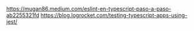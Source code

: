 https://mugan86.medium.com/eslint-en-typescript-paso-a-paso-ab2255321fd
https://blog.logrocket.com/testing-typescript-apps-using-jest/
